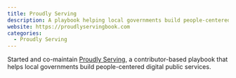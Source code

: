 ```yaml
---
title: Proudly Serving
description: A playbook helping local governments build people-centered digital public services.
website: https://proudlyservingbook.com
categories:
  - Proudly Serving
---
```


Started and co-maintain [Proudly Serving](https://proudlyservingbook.com), a contributor-based playbook that helps local governments build people-centered digital public services.